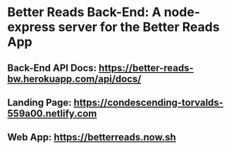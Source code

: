 # Better Reads Back-End: A node-express server for the Better Reads App

## Back-End API Docs: https://better-reads-bw.herokuapp.com/api/docs/

## Landing Page: https://condescending-torvalds-559a00.netlify.com

## Web App: https://betterreads.now.sh